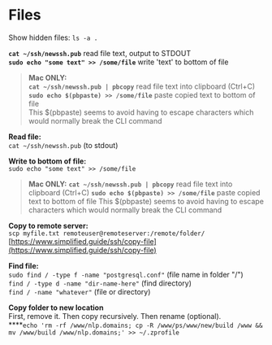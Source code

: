 # Files

Show hidden files: `ls -a .`  

**`cat ~/ssh/newssh.pub`** read file text, output to STDOUT  
**`sudo echo "some text" >> /some/file`** write 'text' to bottom of file

> **Mac ONLY:**  
> **`cat ~/ssh/newssh.pub | pbcopy`** read file text into clipboard \(Ctrl+C\)  
> **`sudo echo $(pbpaste) >> /some/file`** paste copied text to bottom of file  
> This $\(pbpaste\) seems to avoid having to escape characters which would normally break the CLI command

**Read file:**  
`cat ~/ssh/newssh.pub` \(to stdout\)

**Write to bottom of file:**  
`sudo echo "some text" >> /some/file`

> **Mac ONLY:** **`cat ~/ssh/newssh.pub | pbcopy`** read file text into clipboard \(Ctrl+C\) **`sudo echo $(pbpaste) >> /some/file`** paste copied text to bottom of file This $\(pbpaste\) seems to avoid having to escape characters which would normally break the CLI command

**Copy to remote server:**  
`scp myfile.txt remoteuser@remoteserver:/remote/folder/`  
[https://www.simplified.guide/ssh/copy-file](https://www.simplified.guide/ssh/copy-file)

**Find file:**  
`sudo find / -type f -name "postgresql.conf"` \(file name in folder "/"\)  
`find / -type d -name "dir-name-here"` \(find directory\)  
`find / -name "whatever"` \(file or directory\)

**Copy folder to new location**  
First, remove it. Then copy recursively. Then rename \(optional\).  
****`echo 'rm -rf /www/nlp.domains; cp -R /www/ps/www/new/build /www && mv /www/build /www/nlp.domains;' >> ~/.zprofile`  

